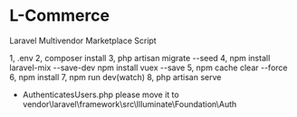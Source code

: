 # L-Commerce
Laravel Multivendor Marketplace Script

1,   .env
2,   composer install
3,   php artisan migrate --seed
4,   npm install laravel-mix --save-dev
	npm install vuex --save
5,   npm cache clear --force
6,   npm install
7,   npm run dev(watch)
8,   php artisan serve

- AuthenticatesUsers.php please move it to vendor\laravel\framework\src\Illuminate\Foundation\Auth
